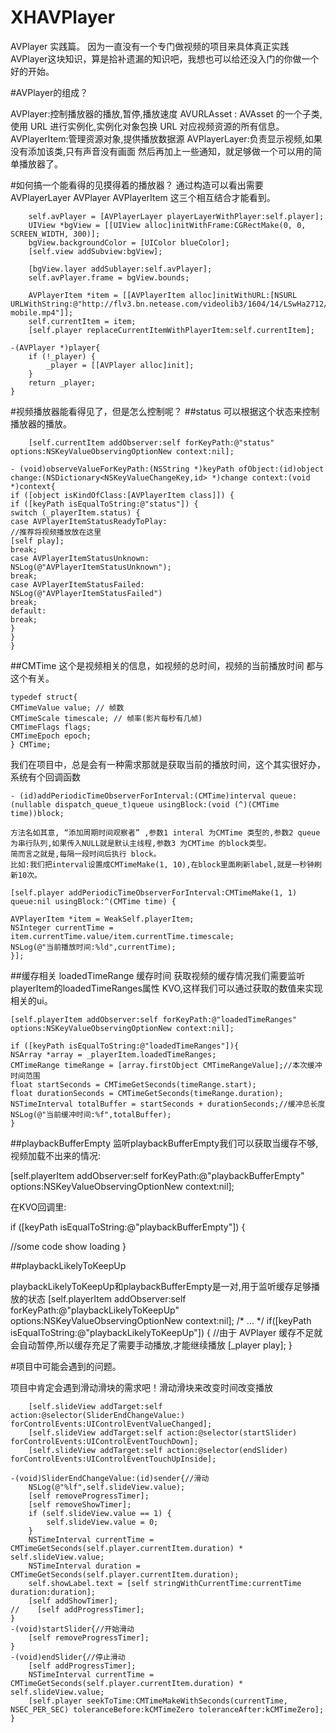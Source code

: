 # XHAVPlayer
AVPlayer 实践篇。
因为一直没有一个专门做视频的项目来具体真正实践AVPlayer这块知识，算是拾补遗漏的知识吧，我想也可以给还没入门的你做一个好的开始。

#AVPlayer的组成？

AVPlayer:控制播放器的播放,暂停,播放速度 
AVURLAsset : AVAsset 的一个子类,使用 URL 进行实例化,实例化对象包换 URL 对应视频资源的所有信息。 
AVPlayerItem:管理资源对象,提供播放数据源 
AVPlayerLayer:负责显示视频,如果没有添加该类,只有声音没有画面 
然后再加上一些通知，就足够做一个可以用的简单播放器了。

#如何搞一个能看得的见摸得着的播放器？
通过构造可以看出需要  AVPlayerLayer AVPlayer  AVPlayerItem 这三个相互结合才能看到。
```
    self.avPlayer = [AVPlayerLayer playerLayerWithPlayer:self.player];
    UIView *bgView = [[UIView alloc]initWithFrame:CGRectMake(0, 0, SCREEN_WIDTH, 300)];
    bgView.backgroundColor = [UIColor blueColor];
    [self.view addSubview:bgView];
    
    [bgView.layer addSublayer:self.avPlayer];
    self.avPlayer.frame = bgView.bounds;
    
    AVPlayerItem *item = [[AVPlayerItem alloc]initWithURL:[NSURL    URLWithString:@"http://flv3.bn.netease.com/videolib3/1604/14/LSwHa2712/SD/LSwHa2712-mobile.mp4"]];
    self.currentItem = item;
    [self.player replaceCurrentItemWithPlayerItem:self.currentItem];

-(AVPlayer *)player{
    if (!_player) {
        _player = [[AVPlayer alloc]init];
    }
    return _player;
}
```
#视频播放器能看得见了，但是怎么控制呢？
##status 
可以根据这个状态来控制播放器的播放。
```
    [self.currentItem addObserver:self forKeyPath:@"status" options:NSKeyValueObservingOptionNew context:nil];

- (void)observeValueForKeyPath:(NSString *)keyPath ofObject:(id)object change:(NSDictionary<NSKeyValueChangeKey,id> *)change context:(void *)context{ 
if ([object isKindOfClass:[AVPlayerItem class]]) { 
if ([keyPath isEqualToString:@"status"]) { 
switch (_playerItem.status) { 
case AVPlayerItemStatusReadyToPlay:   
//推荐将视频播放放在这里 
[self play]; 
break; 
case AVPlayerItemStatusUnknown: 
NSLog(@"AVPlayerItemStatusUnknown"); 
break; 
case AVPlayerItemStatusFailed: 
NSLog(@"AVPlayerItemStatusFailed") 
break; 
default: 
break; 
} 
} 
}
```
##CMTime
这个是视频相关的信息，如视频的总时间，视频的当前播放时间 都与这个有关。
```
typedef struct{ 
CMTimeValue value; // 帧数 
CMTimeScale timescale; // 帧率(影片每秒有几帧) 
CMTimeFlags flags; 
CMTimeEpoch epoch; 
} CMTime; 
```
我们在项目中，总是会有一种需求那就是获取当前的播放时间，这个其实很好办，系统有个回调函数
```
- (id)addPeriodicTimeObserverForInterval:(CMTime)interval queue:(nullable dispatch_queue_t)queue usingBlock:(void (^)(CMTime time))block; 

方法名如其意, “添加周期时间观察者” ,参数1 interal 为CMTime 类型的,参数2 queue为串行队列,如果传入NULL就是默认主线程,参数3 为CMTime 的block类型。
简而言之就是,每隔一段时间后执行 block。
比如:我们把interval设置成CMTimeMake(1, 10),在block里面刷新label,就是一秒钟刷新10次。
```
```
[self.player addPeriodicTimeObserverForInterval:CMTimeMake(1, 1) queue:nil usingBlock:^(CMTime time) { 

AVPlayerItem *item = WeakSelf.playerItem; 
NSInteger currentTime = item.currentTime.value/item.currentTime.timescale; 
NSLog(@"当前播放时间:%ld",currentTime); 
}]; 
```
##缓存相关
loadedTimeRange 缓存时间 
获取视频的缓存情况我们需要监听playerItem的loadedTimeRanges属性 KVO,这样我们可以通过获取的数值来实现相关的ui。
```
[self.playerItem addObserver:self forKeyPath:@"loadedTimeRanges" options:NSKeyValueObservingOptionNew context:nil]; 

if ([keyPath isEqualToString:@"loadedTimeRanges"]){ 
NSArray *array = _playerItem.loadedTimeRanges; 
CMTimeRange timeRange = [array.firstObject CMTimeRangeValue];//本次缓冲时间范围 
float startSeconds = CMTimeGetSeconds(timeRange.start); 
float durationSeconds = CMTimeGetSeconds(timeRange.duration); 
NSTimeInterval totalBuffer = startSeconds + durationSeconds;//缓冲总长度 
NSLog(@"当前缓冲时间:%f",totalBuffer); 
} 
```
##playbackBufferEmpty 
监听playbackBufferEmpty我们可以获取当缓存不够,视频加载不出来的情况:


[self.playerItem addObserver:self forKeyPath:@"playbackBufferEmpty" options:NSKeyValueObservingOptionNew context:nil]; 

在KVO回调里:


if ([keyPath isEqualToString:@"playbackBufferEmpty"]) { 

//some code show loading 
} 

##playbackLikelyToKeepUp 

playbackLikelyToKeepUp和playbackBufferEmpty是一对,用于监听缓存足够播放的状态
[self.playerItem addObserver:self forKeyPath:@"playbackLikelyToKeepUp" options:NSKeyValueObservingOptionNew context:nil]; 
/* ... */ 
if([keyPath isEqualToString:@"playbackLikelyToKeepUp"]) { 
//由于 AVPlayer 缓存不足就会自动暂停,所以缓存充足了需要手动播放,才能继续播放 
[_player play]; 
} 

#项目中可能会遇到的问题。

项目中肯定会遇到滑动滑块的需求吧！滑动滑块来改变时间改变播放 
```
    [self.slideView addTarget:self action:@selector(SliderEndChangeValue:) forControlEvents:UIControlEventValueChanged];
    [self.slideView addTarget:self action:@selector(startSlider) forControlEvents:UIControlEventTouchDown];
    [self.slideView addTarget:self action:@selector(endSlider) forControlEvents:UIControlEventTouchUpInside];
```
```
-(void)SliderEndChangeValue:(id)sender{//滑动
    NSLog(@"%lf",self.slideView.value);
    [self removeProgressTimer];
    [self removeShowTimer];
    if (self.slideView.value == 1) {
        self.slideView.value = 0;
    }
    NSTimeInterval currentTime = CMTimeGetSeconds(self.player.currentItem.duration) * self.slideView.value;
    NSTimeInterval duration = CMTimeGetSeconds(self.player.currentItem.duration);
    self.showLabel.text = [self stringWithCurrentTime:currentTime duration:duration];
    [self addShowTimer];
//    [self addProgressTimer];
}
-(void)startSlider{//开始滑动
    [self removeProgressTimer];
}
-(void)endSlider{//停止滑动
    [self addProgressTimer];
    NSTimeInterval currentTime = CMTimeGetSeconds(self.player.currentItem.duration) * self.slideView.value;
    [self.player seekToTime:CMTimeMakeWithSeconds(currentTime, NSEC_PER_SEC) toleranceBefore:kCMTimeZero toleranceAfter:kCMTimeZero];
}
```
